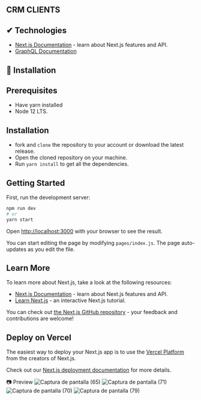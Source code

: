## CRM CLIENTS

## ✔ Technologies
- [Next.js Documentation](https://nextjs.org/docs) - learn about Next.js features and API.
- [GraphQL Documentation](https://graphql.org/)
## 🚀 Installation
   ## Prerequisites
 
   - Have yarn installed
   - Node 12 LTS. 
   
 ## Installation
  - fork and  ```clone``` the repository to your account or download the latest release.
  - Open the cloned repository on your machine.
  - Run  ```yarn install``` to get all the dependencies.
  
## Getting Started

First, run the development server:

```bash
npm run dev
# or
yarn start
```

Open [http://localhost:3000](http://localhost:3000) with your browser to see the result.

You can start editing the page by modifying `pages/index.js`. The page auto-updates as you edit the file.

## Learn More

To learn more about Next.js, take a look at the following resources:

- [Next.js Documentation](https://nextjs.org/docs) - learn about Next.js features and API.
- [Learn Next.js](https://nextjs.org/learn) - an interactive Next.js tutorial.

You can check out [the Next.js GitHub repository](https://github.com/vercel/next.js/) - your feedback and contributions are welcome!

## Deploy on Vercel

The easiest way to deploy your Next.js app is to use the [Vercel Platform](https://vercel.com/import?utm_medium=default-template&filter=next.js&utm_source=create-next-app&utm_campaign=create-next-app-readme) from the creators of Next.js.

Check out our [Next.js deployment documentation](https://nextjs.org/docs/deployment) for more details.

📷 Preview
![Captura de pantalla (65)](https://user-images.githubusercontent.com/46753453/91648950-4926e300-ea2b-11ea-83ba-0429a30da772.png)
![Captura de pantalla (71)](https://user-images.githubusercontent.com/46753453/91648954-504df100-ea2b-11ea-9434-bda371aa53d0.png)
![Captura de pantalla (70)](https://user-images.githubusercontent.com/46753453/91648955-5217b480-ea2b-11ea-9aba-38e7ca65943e.png)
![Captura de pantalla (79)](https://user-images.githubusercontent.com/46753453/91648956-5a6fef80-ea2b-11ea-9749-48f9621927cb.png)

